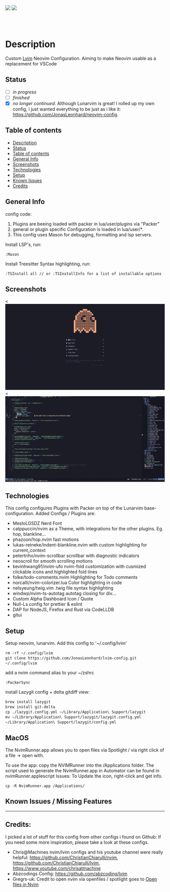 <img src="https://shields.io/badge/jonasleonhard.de-offline-red?style=flat-square&logo=statuspal" />

<img src="https://shields.io/badge/pipelines-offline-red?style=flat-square&logo=github" />

<br/><br/>

# Description

Custom <a href="https://www.lunarvim.org/)">Lvim</a> Neovim Configuration. Aiming to make Neovim usable as a replacement for VSCode

## Status

- [ ] _in progress_
- [ ] _finished_
- [x] _no longer continued_. Although Lunarvim is great! I rolled up my own config, i just wanted everything to be just as i like it: https://github.com/JonasLeonhard/neovim-config.

## Table of contents

- [Description](#description)
- [Status](#status)
- [Table of contents](#table-of-contents)
- [General Info](#general-info)
- [Screenshots](#screenshots)
- [Technologies](#technologies)
- [Setup](#setup)
- [Known Issues](#known-issues)
- [Credits](#credits)

## General Info

config code:

1. Plugins are beeing loaded with packer in lua/user/plugins via "Packer"
2. general or plugin specific Configuration is loaded in lua/user/\*.
3. This config uses Mason for debugging, formatting and lsp servers.

Install LSP's, run:

```
:Mason
```

Install Treesitter Syntax highlighting, run:

```
:TSInstall all // or :TSInstallInfo for a list of installable options
```

## Screenshots

<![UNDER CONSTRUCTION](./readme/Dashboard.png)
<![MainView](./readme/MainView.png)

>

## Technologies

This config configures Plugins with Packer on top of the Lunarvim base-configuration. Added Configs / Plugins are:

- MesloLGSDZ Nerd Font
- catppuccin/nvim as a Theme, with integrations for the other plugins. Eg. hop, blankline...
- phazoon/hop.nvim fast motions
- lukas-reineke/indent-blankline.nvim with custom highlighting for current_context
- petertriho/nvim-scrollbar scrollbar with diagnostic indicators
- neoscroll for smooth scrolling motions
- kevinhwang91/nvim-ufo nvim-fold customization with cusmized clickable icons and highlighted fold lines
- folke/todo-comments.nvim Highlighting for Todo comments
- norcalli/nvim-colorizer.lua Color highlighting in code
- nelsyeung/twig.vim .twig file syntax highlighting
- windwp/nvim-ts-autotag autotag closing for div...
- Custom Alpha Dashboard Icon / Quote
- Null-Ls config for prettier & eslint
- DAP for NodeJS, Firefox and Rust via CodeLLDB
- gitui

## Setup

Setup neovim, lunarvim. Add this config to '~/.config/lvim'

```
rm -rf ~/.config/lvim
git clone https://github.com/JonasLeonhard/lvim-config.git ~/.config/lvim
```

add a nvim command alias to your ~/zshrc

```
:PackerSync
```

install Lazygit config + delta gitdiff view:

```
brew install lazygit
brew install git-delta
cp ./lazygit.config.yml ~/Library/Application\ Support/lazygit
mv ~/Library/Application\ Support/lazygit/lazygit.config.yml ~/Library/Application\ Support/lazygit/config.yml
```

## MacOS

The NvimRunner.app allows you to open files via Spotlight / via right click of a file -> open with.

To use the app:
copy the NVIMRunner into the /Applications folder.
The script used to generate the NvimRunner.app in Automator can be found in nvimRunner.applescript
Issues: To Update the icon, right-click and get info.

```
cp -R NvimRunner.app /Applications/
```

## Known Issues / Missing Features

---

## Credits:

I picked a lot of stuff for this config from other configs i found on Github:
If you need some more inspiration, please take a look at these configs.

- Chris@Machines nvim/lvim configs and his youtube channel were really helpful: https://github.com/ChristianChiarulli/nvim, https://github.com/ChristianChiarulli/lvim, https://www.youtube.com/chrisatmachine
- Abzcodings Config: https://github.com/abzcoding/lvim
- Gregrs-uk: Credit to open nvim via openfiles / spotlight goes to <a href="https://gregrs-uk.github.io/2018-11-01/open-files-neovim-iterm2-macos-finder/">Open files in Nvim</a>
